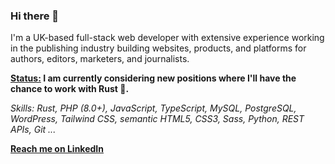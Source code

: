 ### Hi there 👋

I'm a UK-based full-stack web developer with extensive experience working in the publishing industry building websites, products, and platforms for authors, editors, marketers, and journalists.

**<ins>Status:</ins> I am currently considering new positions where I'll have the chance to work with Rust 🦀.** 

_Skills: Rust, PHP (8.0+), JavaScript, TypeScript, MySQL, PostgreSQL, WordPress, Tailwind CSS, semantic HTML5, CSS3, Sass, Python, REST APIs, Git ..._

[**Reach me on LinkedIn**](https://www.linkedin.com/in/attilabakos/)

<!--
**a-bakos/a-bakos** is a ✨ _special_ ✨ repository because its `README.md` (this file) appears on your GitHub profile.

Here are some ideas to get you started:

- 🔭 I’m currently working on ...
- 🌱 I’m currently learning ...
- 👯 I’m looking to collaborate on ...
- 🤔 I’m looking for help with ...
- 💬 Ask me about ...
- 📫 How to reach me: ...
- 😄 Pronouns: ...
- ⚡ Fun fact: ...
-->
